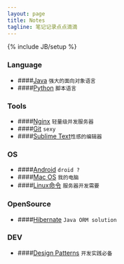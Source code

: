```yaml
---
layout: page
title: Notes
tagline: 笔记记录点点滴滴
---
```

{% include JB/setup %}

### Language

+ ####[Java](language/java.html) `强大的面向对象语言`
+ ####[Python](language/python.html) `脚本语言`


### Tools

+ ####[Nginx](tool/nginx.html) `轻量级并发服务器`
+ ####[Git](tool/git.html) `sexy`
+ ####[Sublime Text](tool/sublime-text.html)`性感的编辑器`


### OS
+ ####[Android](os/android.html) `droid ?`
+ ####[Mac OS](os/mac.html) `我的电脑`
+ ####[Linux命令](os/linux-command.html) `服务器开发需要`

### OpenSource
+ ####[Hibernate](opensource/hibernate.html) `Java ORM solution`

### DEV
+ ####[Design Patterns](dev/design-pattern.html) `开发实践必备`